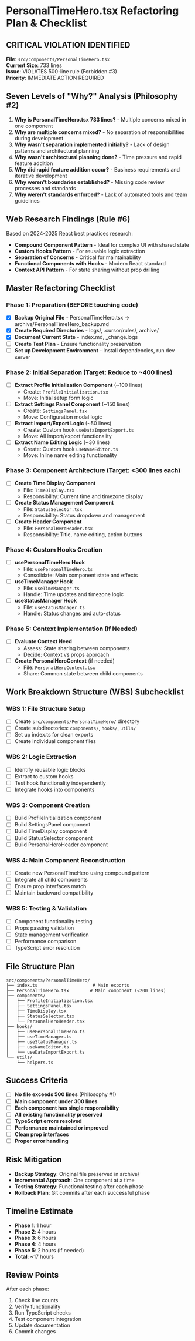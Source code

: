 # PersonalTimeHero.tsx Refactoring Plan & Checklist

## CRITICAL VIOLATION IDENTIFIED
**File**: `src/components/PersonalTimeHero.tsx`  
**Current Size**: 733 lines  
**Issue**: VIOLATES 500-line rule (Forbidden #3)  
**Priority**: IMMEDIATE ACTION REQUIRED

## Seven Levels of "Why?" Analysis (Philosophy #2)

1. **Why is PersonalTimeHero.tsx 733 lines?** - Multiple concerns mixed in one component
2. **Why are multiple concerns mixed?** - No separation of responsibilities during development
3. **Why wasn't separation implemented initially?** - Lack of design patterns and architectural planning
4. **Why wasn't architectural planning done?** - Time pressure and rapid feature addition
5. **Why did rapid feature addition occur?** - Business requirements and iterative development
6. **Why weren't boundaries established?** - Missing code review processes and standards
7. **Why weren't standards enforced?** - Lack of automated tools and team guidelines

## Web Research Findings (Rule #6)

Based on 2024-2025 React best practices research:
- **Compound Component Pattern** - Ideal for complex UI with shared state
- **Custom Hooks Pattern** - For reusable logic extraction
- **Separation of Concerns** - Critical for maintainability
- **Functional Components with Hooks** - Modern React standard
- **Context API Pattern** - For state sharing without prop drilling

## Master Refactoring Checklist

### Phase 1: Preparation (BEFORE touching code)
- [x] **Backup Original File** - PersonalTimeHero.tsx → archive/PersonalTimeHero_backup.md
- [x] **Create Required Directories** - logs/, .cursor/rules/, archive/
- [x] **Document Current State** - index.md, _change.logs
- [ ] **Create Test Plan** - Ensure functionality preservation
- [ ] **Set up Development Environment** - Install dependencies, run dev server

### Phase 2: Initial Separation (Target: Reduce to ~400 lines)
- [ ] **Extract Profile Initialization Component** (~100 lines)
  - Create: `ProfileInitialization.tsx`
  - Move: Initial setup form logic
- [ ] **Extract Settings Panel Component** (~150 lines)
  - Create: `SettingsPanel.tsx`  
  - Move: Configuration modal logic
- [ ] **Extract Import/Export Logic** (~50 lines)
  - Create: Custom hook `useDataImportExport.ts`
  - Move: All import/export functionality
- [ ] **Extract Name Editing Logic** (~30 lines)
  - Create: Custom hook `useNameEditor.ts`
  - Move: Inline name editing functionality

### Phase 3: Component Architecture (Target: <300 lines each)
- [ ] **Create Time Display Component**
  - File: `TimeDisplay.tsx`
  - Responsibility: Current time and timezone display
- [ ] **Create Status Management Component**
  - File: `StatusSelector.tsx`
  - Responsibility: Status dropdown and management
- [ ] **Create Header Component**
  - File: `PersonalHeroHeader.tsx`
  - Responsibility: Title, name editing, action buttons

### Phase 4: Custom Hooks Creation
- [ ] **usePersonalTimeHero Hook**
  - File: `usePersonalTimeHero.ts`
  - Consolidate: Main component state and effects
- [ ] **useTimeManager Hook**
  - File: `useTimeManager.ts`
  - Handle: Time updates and timezone logic
- [ ] **useStatusManager Hook**
  - File: `useStatusManager.ts`
  - Handle: Status changes and auto-status

### Phase 5: Context Implementation (If Needed)
- [ ] **Evaluate Context Need**
  - Assess: State sharing between components
  - Decide: Context vs props approach
- [ ] **Create PersonalHeroContext** (if needed)
  - File: `PersonalHeroContext.tsx`
  - Share: Common state between child components

## Work Breakdown Structure (WBS) Subchecklist

### WBS 1: File Structure Setup
- [ ] Create `src/components/PersonalTimeHero/` directory
- [ ] Create subdirectories: `components/`, `hooks/`, `utils/`
- [ ] Set up index.ts for clean exports
- [ ] Create individual component files

### WBS 2: Logic Extraction
- [ ] Identify reusable logic blocks
- [ ] Extract to custom hooks
- [ ] Test hook functionality independently
- [ ] Integrate hooks into components

### WBS 3: Component Creation
- [ ] Build ProfileInitialization component
- [ ] Build SettingsPanel component  
- [ ] Build TimeDisplay component
- [ ] Build StatusSelector component
- [ ] Build PersonalHeroHeader component

### WBS 4: Main Component Reconstruction
- [ ] Create new PersonalTimeHero using compound pattern
- [ ] Integrate all child components
- [ ] Ensure prop interfaces match
- [ ] Maintain backward compatibility

### WBS 5: Testing & Validation
- [ ] Component functionality testing
- [ ] Props passing validation
- [ ] State management verification
- [ ] Performance comparison
- [ ] TypeScript error resolution

## File Structure Plan

```
src/components/PersonalTimeHero/
├── index.ts                     # Main exports
├── PersonalTimeHero.tsx        # Main component (<200 lines)
├── components/
│   ├── ProfileInitialization.tsx
│   ├── SettingsPanel.tsx
│   ├── TimeDisplay.tsx
│   ├── StatusSelector.tsx
│   └── PersonalHeroHeader.tsx
├── hooks/
│   ├── usePersonalTimeHero.ts
│   ├── useTimeManager.ts
│   ├── useStatusManager.ts
│   ├── useNameEditor.ts
│   └── useDataImportExport.ts
└── utils/
    └── helpers.ts
```

## Success Criteria

- [ ] **No file exceeds 500 lines** (Philosophy #1)
- [ ] **Main component under 300 lines**
- [ ] **Each component has single responsibility**
- [ ] **All existing functionality preserved**
- [ ] **TypeScript errors resolved**
- [ ] **Performance maintained or improved**
- [ ] **Clean prop interfaces**
- [ ] **Proper error handling**

## Risk Mitigation

- **Backup Strategy**: Original file preserved in archive/
- **Incremental Approach**: One component at a time
- **Testing Strategy**: Functional testing after each phase
- **Rollback Plan**: Git commits after each successful phase

## Timeline Estimate

- **Phase 1**: 1 hour
- **Phase 2**: 4 hours  
- **Phase 3**: 6 hours
- **Phase 4**: 4 hours
- **Phase 5**: 2 hours (if needed)
- **Total**: ~17 hours

## Review Points

After each phase:
1. Check line counts
2. Verify functionality
3. Run TypeScript checks
4. Test component integration
5. Update documentation
6. Commit changes 